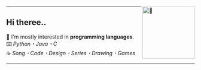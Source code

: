 [<img align="right" width="140" src="https://count.getloli.com/get/@:layushher?theme=rule34" alt="🍜">](https://youtu.be/9Z2I6S2ERNg)

---
## Hi theree..

🍰 I'm mostly interested in **programming languages**.                                                                                                                  
⌨️ *Python・Java・C*                                                                                                                                                                                                                                                                                        
☕️ *Song・Code・Design・Series・Drawing・Games*

---

<!--  

fav themes;
rule34 / moebooru

-->

